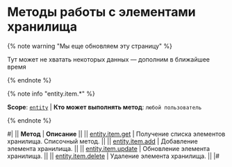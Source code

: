 # Методы работы с элементами хранилища

{% note warning "Мы еще обновляем эту страницу" %}

Тут может не хватать некоторых данных — дополним в ближайшее время

{% endnote %}

{% note info "entity.item.*" %}

**Scope**: [`entity`](../../scopes/permissions.md) | **Кто может выполнять метод**: `любой пользователь`

{% endnote %}

#|
|| **Метод** | **Описание** ||
|| [entity.item.get](./entity-item-get.md) | Получение списка элементов хранилища. Списочный метод. ||
|| [entity.item.add](./entity-item-add.md) | Добавление элемента хранилища. ||
|| [entity.item.update](./entity-item-update.md) | Обновление элемента хранилища. ||
|| [entity.item.delete](./entity-item-delete.md) | Удаление элемента хранилища. ||
|#